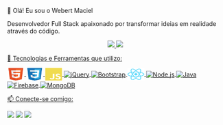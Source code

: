 👋 Olá! Eu sou o Webert Maciel

Desenvolvedor Full Stack apaixonado por transformar ideias em realidade através do código.

<!-- Seção Centralizada de Estatísticas do GitHub -->

<div align="center">
<a href="https://github.com/webertmaciel">
<!-- Card de Estatísticas Gerais (Tema corrigido para tokyonight) -->
<img height="180em" src="https://www.google.com/search?q=https://github-readme-stats.vercel.app/api%3Fusername%3Dwebertmaciel%26show_icons%3Dtrue%26theme%3Dtokyonight%26include_all_commits%3Dtrue%26count_private%3Dtrue"/>
<!-- Card de Linguagens Mais Usadas (Tema corrigido e mais linguagens) -->
<img height="180em" src="https://www.google.com/search?q=https://github-readme-stats.vercel.app/api/top-langs/%3Fusername%3Dwebertmaciel%26layout%3Dcompact%26langs_count%3D7%26theme%3Dtokyonight"/>
</div>

🚀 Tecnologias e Ferramentas que utilizo:

<!-- Seção de Ícones de Tecnologias -->

<div style="display: inline_block;">




<img align="center" alt="HTML5" height="30" width="40" src="https://raw.githubusercontent.com/devicons/devicon/master/icons/html5/html5-original.svg" title="HTML5">
<img align="center" alt="CSS3" height="30" width="40" src="https://raw.githubusercontent.com/devicons/devicon/master/icons/css3/css3-original.svg" title="CSS3">
<img align="center" alt="JavaScript" height="30" width="40" src="https://raw.githubusercontent.com/devicons/devicon/master/icons/javascript/javascript-plain.svg" title="JavaScript">
<img align="center" alt="jQuery" height="30" width="40" src="https://cdn.jsdelivr.net/gh/devicons/devicon/icons/jquery/jquery-plain-wordmark.svg" title="jQuery">
<img align="center" alt="Bootstrap" height="30" width="40" src="https://cdn.jsdelivr.net/gh/devicons/devicon/icons/bootstrap/bootstrap-original.svg" title="Bootstrap">
<img align="center" alt="React" height="30" width="40" src="https://raw.githubusercontent.com/devicons/devicon/master/icons/react/react-original.svg" title="React">
<img align="center" alt="Node.js" height="30" width="40" src="https://cdn.jsdelivr.net/gh/devicons/devicon/icons/nodejs/nodejs-plain.svg" title="Node.js">
<img align="center" alt="Java" height="40" width="40" src="https://cdn.jsdelivr.net/gh/devicons/devicon/icons/java/java-original-wordmark.svg" title="Java">
<img align="center" alt="Firebase" height="40" width="40" src="https://cdn.jsdelivr.net/gh/devicons/devicon/icons/firebase/firebase-plain-wordmark.svg" title="Firebase">
<img align="center" alt="MongoDB" height="40" width="40" src="https://cdn.jsdelivr.net/gh/devicons/devicon/icons/mongodb/mongodb-plain-wordmark.svg" title="MongoDB">
</div>

📫 Conecte-se comigo:

<!-- Seção de Contato/Redes Sociais -->

<p align="left">
<a href="https://www.linkedin.com/in/webert-maciel-572b6814b" target="_blank"><img src="https://img.shields.io/badge/-LinkedIn-%230077B5?style=for-the-badge&logo=linkedin&logoColor=white" target="_blank"></a>
<a href="https://www.instagram.com/webert_maciel/" target="_blank"><img src="https://img.shields.io/badge/-Instagram-%23E4405F?style=for-the-badge&logo=instagram&logoColor=white" target="_blank"></a>
<a href = "mailto:webertmacie1234@gmail.com"><img src="https://img.shields.io/badge/-Gmail-%23333?style=for-the-badge&logo=gmail&logoColor=white" target="_blank"></a>
</p>
